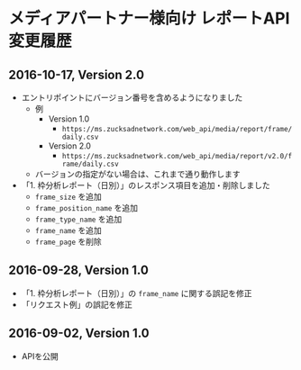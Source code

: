 
# メディアパートナー様向け レポートAPI 変更履歴

## 2016-10-17, Version 2.0
- エントリポイントにバージョン番号を含めるようになりました
  - 例
    - Version 1.0
      - `https://ms.zucksadnetwork.com/web_api/media/report/frame/daily.csv`
    - Version 2.0
      - `https://ms.zucksadnetwork.com/web_api/media/report/v2.0/frame/daily.csv`
  - バージョンの指定がない場合は、これまで通り動作します
- 「1. 枠分析レポート（日別）」のレスポンス項目を追加・削除しました
  - `frame_size` を追加
  - `frame_position_name` を追加
  - `frame_type_name` を追加
  - `frame_name` を追加
  - `frame_page` を削除

## 2016-09-28, Version 1.0
- 「1. 枠分析レポート（日別）」の `frame_name` に関する誤記を修正
- 「リクエスト例」の誤記を修正

## 2016-09-02, Version 1.0
- APIを公開


